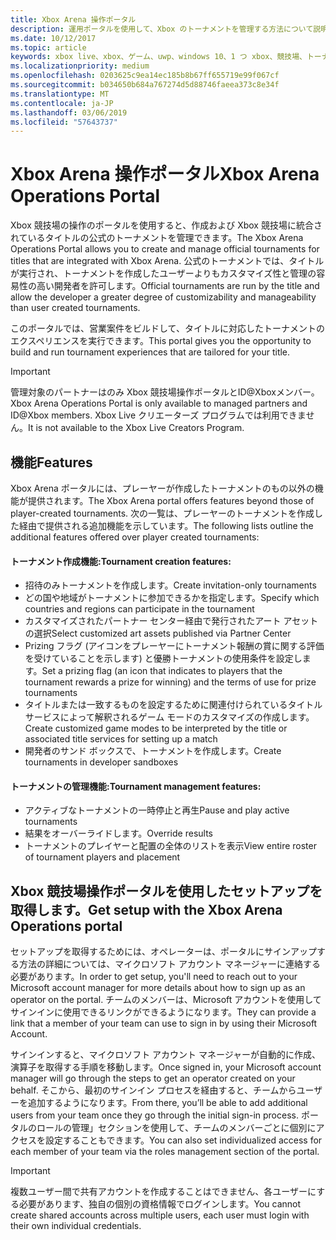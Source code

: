 ```yaml
---
title: Xbox Arena 操作ポータル
description: 運用ポータルを使用して、Xbox のトーナメントを管理する方法について説明します。
ms.date: 10/12/2017
ms.topic: article
keywords: xbox live、xbox、ゲーム、uwp、windows 10、1 つ xbox、競技場、トーナメント、操作、ポータル
ms.localizationpriority: medium
ms.openlocfilehash: 0203625c9ea14ec185b8b67ff655719e99f067cf
ms.sourcegitcommit: b034650b684a767274d5d88746faeea373c8e34f
ms.translationtype: MT
ms.contentlocale: ja-JP
ms.lasthandoff: 03/06/2019
ms.locfileid: "57643737"
---
```

# <a name="xbox-arena-operations-portal"></a><span data-ttu-id="e141c-104">Xbox Arena 操作ポータル</span><span class="sxs-lookup"><span data-stu-id="e141c-104">Xbox Arena Operations Portal</span></span>



<span data-ttu-id="e141c-105">Xbox 競技場の操作のポータルを使用すると、作成および Xbox 競技場に統合されているタイトルの公式のトーナメントを管理できます。</span><span class="sxs-lookup"><span data-stu-id="e141c-105">The Xbox Arena Operations Portal allows you to create and manage official tournaments for titles that are integrated with Xbox Arena.</span></span> <span data-ttu-id="e141c-106">公式のトーナメントでは、タイトルが実行され、トーナメントを作成したユーザーよりもカスタマイズ性と管理の容易性の高い開発者を許可します。</span><span class="sxs-lookup"><span data-stu-id="e141c-106">Official tournaments are run by the title and allow the developer a greater degree of customizability and manageability than user created tournaments.</span></span>

<span data-ttu-id="e141c-107">このポータルでは、営業案件をビルドして、タイトルに対応したトーナメントのエクスペリエンスを実行できます。</span><span class="sxs-lookup"><span data-stu-id="e141c-107">This portal gives you the opportunity to build and run tournament experiences that are tailored for your title.</span></span>

> [!IMPORTANT]  
> <span data-ttu-id="e141c-108">管理対象のパートナーはのみ Xbox 競技場操作ポータルとID@Xboxメンバー。</span><span class="sxs-lookup"><span data-stu-id="e141c-108">Xbox Arena Operations Portal is only available to managed partners and ID@Xbox members.</span></span> <span data-ttu-id="e141c-109">Xbox Live クリエーターズ プログラムでは利用できません。</span><span class="sxs-lookup"><span data-stu-id="e141c-109">It is not available to the Xbox Live Creators Program.</span></span>

## <a name="features"></a><span data-ttu-id="e141c-110">機能</span><span class="sxs-lookup"><span data-stu-id="e141c-110">Features</span></span>

<span data-ttu-id="e141c-111">Xbox Arena ポータルには、プレーヤーが作成したトーナメントのもの以外の機能が提供されます。</span><span class="sxs-lookup"><span data-stu-id="e141c-111">The Xbox Arena portal offers features beyond those of player-created tournaments.</span></span> <span data-ttu-id="e141c-112">次の一覧は、プレーヤーのトーナメントを作成した経由で提供される追加機能を示しています。</span><span class="sxs-lookup"><span data-stu-id="e141c-112">The following lists outline the additional features offered over player created tournaments:</span></span>

#### <a name="tournament-creation-features"></a><span data-ttu-id="e141c-113">トーナメント作成機能:</span><span class="sxs-lookup"><span data-stu-id="e141c-113">Tournament creation features:</span></span>

* <span data-ttu-id="e141c-114">招待のみトーナメントを作成します。</span><span class="sxs-lookup"><span data-stu-id="e141c-114">Create invitation-only tournaments</span></span>
* <span data-ttu-id="e141c-115">どの国や地域がトーナメントに参加できるかを指定します。</span><span class="sxs-lookup"><span data-stu-id="e141c-115">Specify which countries and regions can participate in the tournament</span></span>
* <span data-ttu-id="e141c-116">カスタマイズされたパートナー センター経由で発行されたアート アセットの選択</span><span class="sxs-lookup"><span data-stu-id="e141c-116">Select customized art assets published via Partner Center</span></span>
* <span data-ttu-id="e141c-117">Prizing フラグ (アイコンをプレーヤーにトーナメント報酬の賞に関する評価を受けていることを示します) と優勝トーナメントの使用条件を設定します。</span><span class="sxs-lookup"><span data-stu-id="e141c-117">Set a prizing flag (an icon that indicates to players that the tournament rewards a prize for winning) and the terms of use for prize tournaments</span></span>
* <span data-ttu-id="e141c-118">タイトルまたは一致するものを設定するために関連付けられているタイトル サービスによって解釈されるゲーム モードのカスタマイズの作成します。</span><span class="sxs-lookup"><span data-stu-id="e141c-118">Create customized game modes to be interpreted by the title or associated title services for setting up a match</span></span>
* <span data-ttu-id="e141c-119">開発者のサンド ボックスで、トーナメントを作成します。</span><span class="sxs-lookup"><span data-stu-id="e141c-119">Create tournaments in developer sandboxes</span></span>

#### <a name="tournament-management-features"></a><span data-ttu-id="e141c-120">トーナメントの管理機能:</span><span class="sxs-lookup"><span data-stu-id="e141c-120">Tournament management features:</span></span>

* <span data-ttu-id="e141c-121">アクティブなトーナメントの一時停止と再生</span><span class="sxs-lookup"><span data-stu-id="e141c-121">Pause and play active tournaments</span></span>
* <span data-ttu-id="e141c-122">結果をオーバーライドします。</span><span class="sxs-lookup"><span data-stu-id="e141c-122">Override results</span></span>
* <span data-ttu-id="e141c-123">トーナメントのプレイヤーと配置の全体のリストを表示</span><span class="sxs-lookup"><span data-stu-id="e141c-123">View entire roster of tournament players and placement</span></span>

## <a name="get-setup-with-the-xbox-arena-operations-portal"></a><span data-ttu-id="e141c-124">Xbox 競技場操作ポータルを使用したセットアップを取得します。</span><span class="sxs-lookup"><span data-stu-id="e141c-124">Get setup with the Xbox Arena Operations portal</span></span>

<span data-ttu-id="e141c-125">セットアップを取得するためには、オペレーターは、ポータルにサインアップする方法の詳細については、マイクロソフト アカウント マネージャーに連絡する必要があります。</span><span class="sxs-lookup"><span data-stu-id="e141c-125">In order to get setup, you'll need to reach out to your Microsoft account manager for more details about how to sign up as an operator on the portal.</span></span> <span data-ttu-id="e141c-126">チームのメンバーは、Microsoft アカウントを使用してサインインに使用できるリンクができるようになります。</span><span class="sxs-lookup"><span data-stu-id="e141c-126">They can provide a link that a member of your team can use to sign in by using their Microsoft Account.</span></span>

<span data-ttu-id="e141c-127">サインインすると、マイクロソフト アカウント マネージャーが自動的に作成、演算子を取得する手順を移動します。</span><span class="sxs-lookup"><span data-stu-id="e141c-127">Once signed in, your Microsoft account manager will go through the steps to get an operator created on your behalf.</span></span> <span data-ttu-id="e141c-128">そこから、最初のサインイン プロセスを経由すると、チームからユーザーを追加するようになります。</span><span class="sxs-lookup"><span data-stu-id="e141c-128">From there, you’ll be able to add additional users from your team once they go through the initial sign-in process.</span></span> <span data-ttu-id="e141c-129">ポータルのロールの管理」セクションを使用して、チームのメンバーごとに個別にアクセスを設定することもできます。</span><span class="sxs-lookup"><span data-stu-id="e141c-129">You can also set individualized access for each member of your team via the roles management section of the portal.</span></span>

> [!IMPORTANT]  
> <span data-ttu-id="e141c-130">複数ユーザー間で共有アカウントを作成することはできません、各ユーザーにする必要があります、独自の個別の資格情報でログインします。</span><span class="sxs-lookup"><span data-stu-id="e141c-130">You cannot create shared accounts across multiple users, each user must login with their own individual credentials.</span></span>
